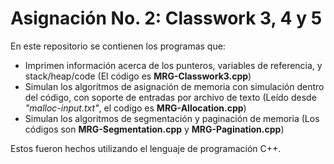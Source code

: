 # Asignación No. 2: Classwork 3, 4 y 5
En este repositorio se contienen los programas que:
- Imprimen información acerca de los punteros, variables de referencia, y stack/heap/code (El código es **MRG-Classwork3.cpp**)
- Simulan los algoritmos de asignación de memoria con simulación dentro del código, con soporte de entradas por archivo de texto (Leído desde *"malloc-input.txt"*, el codigo es **MRG-Allocation.cpp**)
- Simulan los algoritmos de segmentación y paginación de memoria (Los códigos son **MRG-Segmentation.cpp** y **MRG-Pagination.cpp**)
  
Estos fueron hechos utilizando el lenguaje de programación C++.
